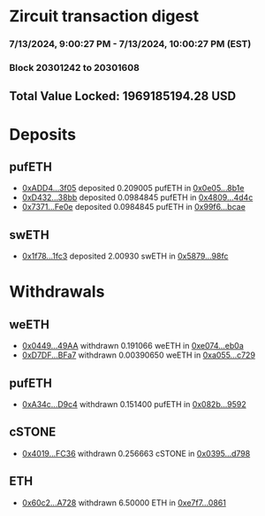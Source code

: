 # Zircuit transaction digest
### 7/13/2024, 9:00:27 PM - 7/13/2024, 10:00:27 PM (EST)
### Block 20301242 to 20301608

## Total Value Locked: 1969185194.28 USD

# Deposits
## pufETH
- [0xADD4...3f05](https://etherscan.io/address/0xADD48a41501cF4C9d7bBD8BdeE693A2371013f05) deposited 0.209005 pufETH in [0x0e05...8b1e](https://etherscan.io/tx/0xADD48a41501cF4C9d7bBD8BdeE693A2371013f05)
- [0xD432...38bb](https://etherscan.io/address/0xD4320e93C3F7B7F0c328B1E19ED813DD732438bb) deposited 0.0984845 pufETH in [0x4809...4d4c](https://etherscan.io/tx/0xD4320e93C3F7B7F0c328B1E19ED813DD732438bb)
- [0x7371...Fe0e](https://etherscan.io/address/0x7371509Ce0A9628E0Ded53e04050aD072b26Fe0e) deposited 0.0984845 pufETH in [0x99f6...bcae](https://etherscan.io/tx/0x7371509Ce0A9628E0Ded53e04050aD072b26Fe0e)
## swETH
- [0x1f78...1fc3](https://etherscan.io/address/0x1f78f6e0B9726f62A2b1C26f52e8683BCABD1fc3) deposited 2.00930 swETH in [0x5879...98fc](https://etherscan.io/tx/0x1f78f6e0B9726f62A2b1C26f52e8683BCABD1fc3)
# Withdrawals
## weETH
- [0x0449...49AA](https://etherscan.io/address/0x0449AB94f2737D0722CE9960b4c8e214859549AA) withdrawn 0.191066 weETH in [0xe074...eb0a](https://etherscan.io/tx/0x0449AB94f2737D0722CE9960b4c8e214859549AA)
- [0xD7DF...BFa7](https://etherscan.io/address/0xD7DF7E085214743530afF339aFC420c7c720BFa7) withdrawn 0.00390650 weETH in [0xa055...c729](https://etherscan.io/tx/0xD7DF7E085214743530afF339aFC420c7c720BFa7)
## pufETH
- [0xA34c...D9c4](https://etherscan.io/address/0xA34cE9aE5472F42506E5B901B316C54CC1D7D9c4) withdrawn 0.151400 pufETH in [0x082b...9592](https://etherscan.io/tx/0xA34cE9aE5472F42506E5B901B316C54CC1D7D9c4)
## cSTONE
- [0x4019...FC36](https://etherscan.io/address/0x4019af8161268A0BC0b06D754d3E5FD96989FC36) withdrawn 0.256663 cSTONE in [0x0395...d798](https://etherscan.io/tx/0x4019af8161268A0BC0b06D754d3E5FD96989FC36)
## ETH
- [0x60c2...A728](https://etherscan.io/address/0x60c272446755EeD174a4DF9E18aC12B7B647A728) withdrawn 6.50000 ETH in [0xe7f7...0861](https://etherscan.io/tx/0x60c272446755EeD174a4DF9E18aC12B7B647A728)
